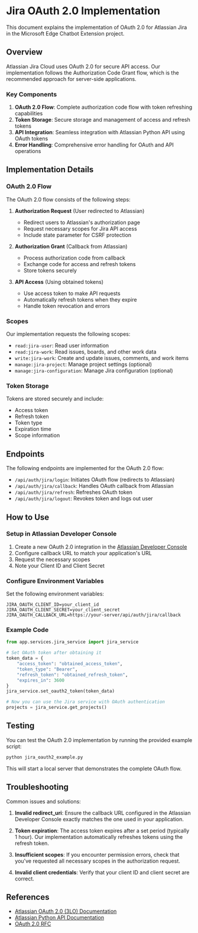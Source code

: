 # Jira OAuth 2.0 Implementation

This document explains the implementation of OAuth 2.0 for Atlassian Jira in the Microsoft Edge Chatbot Extension project.

## Overview

Atlassian Jira Cloud uses OAuth 2.0 for secure API access. Our implementation follows the Authorization Code Grant flow, which is the recommended approach for server-side applications.

### Key Components

1. **OAuth 2.0 Flow**: Complete authorization code flow with token refreshing capabilities
2. **Token Storage**: Secure storage and management of access and refresh tokens
3. **API Integration**: Seamless integration with Atlassian Python API using OAuth tokens
4. **Error Handling**: Comprehensive error handling for OAuth and API operations

## Implementation Details

### OAuth 2.0 Flow

The OAuth 2.0 flow consists of the following steps:

1. **Authorization Request** (User redirected to Atlassian)
   - Redirect users to Atlassian's authorization page
   - Request necessary scopes for Jira API access
   - Include state parameter for CSRF protection

2. **Authorization Grant** (Callback from Atlassian)
   - Process authorization code from callback
   - Exchange code for access and refresh tokens
   - Store tokens securely

3. **API Access** (Using obtained tokens)
   - Use access token to make API requests
   - Automatically refresh tokens when they expire
   - Handle token revocation and errors

### Scopes

Our implementation requests the following scopes:

- `read:jira-user`: Read user information
- `read:jira-work`: Read issues, boards, and other work data
- `write:jira-work`: Create and update issues, comments, and work items
- `manage:jira-project`: Manage project settings (optional)
- `manage:jira-configuration`: Manage Jira configuration (optional)

### Token Storage

Tokens are stored securely and include:

- Access token
- Refresh token
- Token type
- Expiration time
- Scope information

## Endpoints

The following endpoints are implemented for the OAuth 2.0 flow:

- `/api/auth/jira/login`: Initiates OAuth flow (redirects to Atlassian)
- `/api/auth/jira/callback`: Handles OAuth callback from Atlassian
- `/api/auth/jira/refresh`: Refreshes OAuth token
- `/api/auth/jira/logout`: Revokes token and logs out user

## How to Use

### Setup in Atlassian Developer Console

1. Create a new OAuth 2.0 integration in the [Atlassian Developer Console](https://developer.atlassian.com/console/myapps/)
2. Configure callback URL to match your application's URL
3. Request the necessary scopes
4. Note your Client ID and Client Secret

### Configure Environment Variables

Set the following environment variables:

```
JIRA_OAUTH_CLIENT_ID=your_client_id
JIRA_OAUTH_CLIENT_SECRET=your_client_secret
JIRA_OAUTH_CALLBACK_URL=https://your-server/api/auth/jira/callback
```

### Example Code

```python
from app.services.jira_service import jira_service

# Set OAuth token after obtaining it
token_data = {
    "access_token": "obtained_access_token",
    "token_type": "Bearer",
    "refresh_token": "obtained_refresh_token",
    "expires_in": 3600
}
jira_service.set_oauth2_token(token_data)

# Now you can use the Jira service with OAuth authentication
projects = jira_service.get_projects()
```

## Testing

You can test the OAuth 2.0 implementation by running the provided example script:

```bash
python jira_oauth2_example.py
```

This will start a local server that demonstrates the complete OAuth flow.

## Troubleshooting

Common issues and solutions:

1. **Invalid redirect_uri**: Ensure the callback URL configured in the Atlassian Developer Console exactly matches the one used in your application.

2. **Token expiration**: The access token expires after a set period (typically 1 hour). Our implementation automatically refreshes tokens using the refresh token.

3. **Insufficient scopes**: If you encounter permission errors, check that you've requested all necessary scopes in the authorization request.

4. **Invalid client credentials**: Verify that your client ID and client secret are correct.

## References

- [Atlassian OAuth 2.0 (3LO) Documentation](https://developer.atlassian.com/cloud/jira/platform/oauth-2-3lo-apps/)
- [Atlassian Python API Documentation](https://atlassian-python-api.readthedocs.io/en/latest/jira.html)
- [OAuth 2.0 RFC](https://tools.ietf.org/html/rfc6749)
